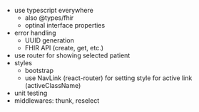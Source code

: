 * use typescript everywhere
    * also @types/fhir
    * optinal interface properties
* error handling
    * UUID generation
    * FHIR API (create, get, etc.)
* use router for showing selected patient
* styles
    * bootstrap
    * use NavLink (react-router) for setting style for active link (activeClassName)
* unit testing
* middlewares: thunk, reselect